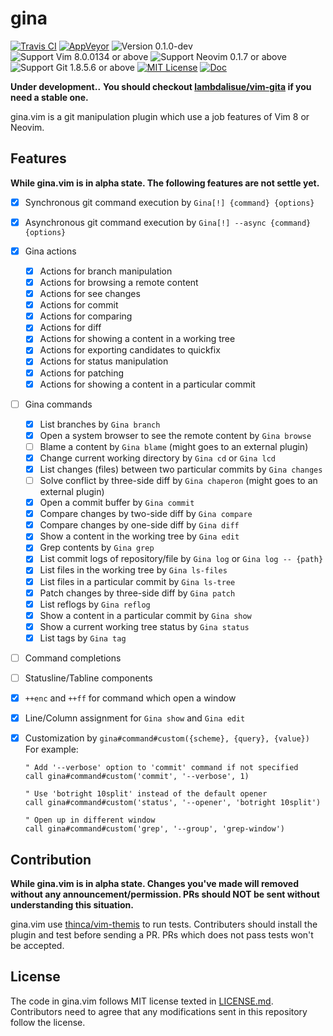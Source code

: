 gina
==============================================================================
[![Travis CI](https://img.shields.io/travis/lambdalisue/gina.vim/master.svg?style=flat-square&label=Travis%20CI)](https://travis-ci.org/lambdalisue/gina.vim)
[![AppVeyor](https://img.shields.io/appveyor/ci/lambdalisue/gina-vim/master.svg?style=flat-square&label=AppVeyor)](https://ci.appveyor.com/project/lambdalisue/gina-vim/branch/master)
![Version 0.1.0-dev](https://img.shields.io/badge/version-0.1.0--dev-yellow.svg?style=flat-square)
![Support Vim 8.0.0134 or above](https://img.shields.io/badge/support-Vim%208.0.0134%20or%20above-yellowgreen.svg?style=flat-square)
![Support Neovim 0.1.7 or above](https://img.shields.io/badge/support-Neovim%200.1.7%20or%20above-yellowgreen.svg?style=flat-square)
![Support Git 1.8.5.6 or above](https://img.shields.io/badge/support-Git%201.8.5.6%20or%20above-green.svg?style=flat-square)
[![MIT License](https://img.shields.io/badge/license-MIT-blue.svg?style=flat-square)](LICENSE.md)
[![Doc](https://img.shields.io/badge/doc-%3Ah%20gina-orange.svg?style=flat-square)](doc/gina.txt)


**Under development..**
**You should checkout [lambdalisue/vim-gita](https://github.com/lambdalisue/vim-gita) if you need a stable one.**

gina.vim is a git manipulation plugin which use a job features of Vim 8 or Neovim.


Features
-------------------------------------------------------------------------------

**While gina.vim is in alpha state. The following features are not settle yet.**

- [x] Synchronous git command execution by `Gina[!] {command} {options}`
- [x] Asynchronous git command execution by `Gina[!] --async {command} {options}`
- [x] Gina actions
  - [x] Actions for branch manipulation
  - [x] Actions for browsing a remote content
  - [x] Actions for see changes
  - [x] Actions for commit
  - [x] Actions for comparing
  - [x] Actions for diff
  - [x] Actions for showing a content in a working tree
  - [x] Actions for exporting candidates to quickfix
  - [x] Actions for status manipulation
  - [x] Actions for patching
  - [x] Actions for showing a content in a particular commit
- [ ] Gina commands
  - [x] List branches by `Gina branch`
  - [x] Open a system browser to see the remote content by `Gina browse`
  - [ ] Blame a content by `Gina blame` (might goes to an external plugin)
  - [x] Change current working directory by `Gina cd` or `Gina lcd`
  - [x] List changes (files) between two particular commits by `Gina changes`
  - [ ] Solve conflict by three-side diff by `Gina chaperon` (might goes to an external plugin)
  - [x] Open a commit buffer by `Gina commit`
  - [x] Compare changes by two-side diff by `Gina compare`
  - [x] Compare changes by one-side diff by `Gina diff`
  - [x] Show a content in the working tree by `Gina edit`
  - [x] Grep contents by `Gina grep`
  - [x] List commit logs of repository/file by `Gina log` or `Gina log -- {path}`
  - [x] List files in the working tree by `Gina ls-files`
  - [x] List files in a particular commit by `Gina ls-tree`
  - [x] Patch changes by three-side diff by `Gina patch`
  - [x] List reflogs by `Gina reflog`
  - [x] Show a content in a particular commit by `Gina show`
  - [x] Show a current working tree status by `Gina status`
  - [x] List tags by `Gina tag`
- [ ] Command completions
- [ ] Statusline/Tabline components
- [x] `++enc` and `++ff` for command which open a window
- [x] Line/Column assignment for `Gina show` and `Gina edit`
- [x] Customization by `gina#command#custom({scheme}, {query}, {value})`
  For example:
  ```vim
  " Add '--verbose' option to 'commit' command if not specified
  call gina#command#custom('commit', '--verbose', 1)

  " Use 'botright 10split' instead of the default opener
  call gina#command#custom('status', '--opener', 'botright 10split')

  " Open up in different window
  call gina#command#custom('grep', '--group', 'grep-window')
  ```


Contribution
-------------------------------------------------------------------------------

**While gina.vim is in alpha state.
Changes you've made will removed without any announcement/permission.
PRs should NOT be sent without understanding this situation.**

gina.vim use [thinca/vim-themis](https://github.com/thinca/vim-themis) to run tests.
Contributers should install the plugin and test before sending a PR.
PRs which does not pass tests won't be accepted.


License
-------------------------------------------------------------------------------
The code in gina.vim follows MIT license texted in [LICENSE.md](./LICENSE.md).
Contributors need to agree that any modifications sent in this repository follow the license.

